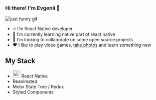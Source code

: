 ### Hi there! I'm Evgenii 👋

![just funny gif](https://media.giphy.com/media/xUPGcEliCc7bETyfO8/giphy.gif)

- 🔥 I’m React Native developer
- 🌱 I’m currently learning native part of react native
- 👯 I’m looking to collaborate on some open source projects
- ❤️ I like to play video games, [take photos](https://www.instagram.com/eugenusov/) and learn something new

## My Stack

- <img src="https://reactnative.dev/img/header_logo.svg" width="24"> React Native
- Reanimated
- Mobx State Tree / Redux
- Styled Components

<!--
**evgenusov/evgenusov** is a ✨ _special_ ✨ repository because its `README.md` (this file) appears on your GitHub profile.

Here are some ideas to get you started:

- 🔭 I’m currently working on ...
- 🌱 I’m currently learning ...
- 👯 I’m looking to collaborate on ...
- 🤔 I’m looking for help with ...
- 💬 Ask me about ...
- 📫 How to reach me: ...
- 😄 Pronouns: ...
- ⚡ Fun fact: ...
-->
